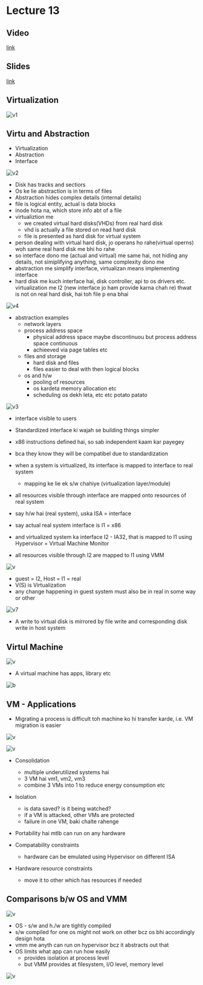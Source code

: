 # Lecture 13

## Video

[link](https://drive.google.com/file/d/1jQqK6YKn2Ap-ATxrG9JMs3eHZpSIY66K/view)

## Slides

[link](https://drive.google.com/file/d/1aXMEGSa4Dlp8CfqRqGvGaBniNAiHbK4S/view?usp=sharing)

## Virtualization

![v1](v1.png)

## Virtu and Abstraction

- Virtualization
- Abstraction
- Interface

![v2](v2.png)

- Disk has tracks and sectiors
- Os ke lie abstraction is in terms of files
- Abstraction hides complex details (internal details)
- file is logical entity, actual is data blocks
- inode hota na, which store info abt of a file
- virtualiztion me
  - we created virtual hard disks(VHDs) from real hard disk
  - vhd is actually a file stored on read hard disk
  - file is presented as hard disk for virtual system
- person dealing with virtual hard disk, jo operans ho rahe(virtual operns) woh same real hard disk me bhi ho rahe
- so interface dono me (actual and virtual) me same hai, not hiding any details, not simiplifying anything, same complexity dono me
- abstraction me simplify interface, virtualizan means implementing interface
- hard disk me kuch interface hai, disk controller, api to os drivers etc. virtualization me I2 (new interface jo ham provide karna chah re) thwat is not on real hard disk, hai toh file p ena bhai

![v4](v4.png)

- abstraction examples
  - network layers
  - process address space
    - physical address space maybe discontinuou  but process address space continuous
    - achieeved via page tables etc
  - files and storage
    - hard disk and files
    - files easier to deal with then logical blocks
  - os and h/w
    - pooling of resources
    - os kardeta memory allocation etc
    - scheduling os dekh leta, etc etc potato patato

![v3](v3.png)

- interface visible to users
- Standardized interface ki wajah se building things simpler
- x86 instructions defined hai, so sab independent kaam kar payegey
- bca they know they will be compatibel due to standardization
- when a system is virtualized, its interface is mapped to interface to real system
  - mapping ke lie ek s/w chahiye (virtualization layer/module)
- all resources visible through interface are mapped onto resources of real system

- say h/w hai (real system), uska ISA = interface
- say actual real system interface is I1 = x86
- and virtualized system ka interface I2 - IA32, that is mapped to I1 using Hypervisor =  Virtual Machine Monitor
- all resources visible through I2 are mapped to I1 using VMM

![v](v6.png)

- guest = I2, Host = I1 = real
- V(S) is Virtualization
- any change happening in guest system must also be in real in some way or other

![v7](v7.png)

- A write to virtual disk is mirrored by file write and corresponding disk write in host system

## Virtul Machine

![v](v8.png)

- A virtual machine has apps, library etc

![b](v10.png)

## VM - Applications

- Migrating a process is difficult toh machine ko hi transfer karde, i.e. VM migration is easier

![v](c12.png)

![v](v12.png)

- Consolidation
  - multiple underutilized systems hai
  - 3 VM hai vm1, vm2, vm3
  - combine 3 VMs into 1 to reduce energy consumption etc
- Isolation
  - is data saved? is it being watched?
  - if a VM is attacked, other VMs are protected
  - failure in  one VM, baki chalte rahenge

- Portability hai mtlb can run on any hardware
- Compatability constraints
  - hardware can be emulated using Hypervisor on different ISA
- Hardware resource constraints
  - move it to other which has resources if needed

## Comparisons b/w OS and VMM

![v](v9.png)

- OS - s/w and h./w are tightly compiled
- s/w compiled for one os might not work on other bcz os bhi accordingly design hota
- vmm me anyth can run on hypervisor bcz it abstracts out that
- OS limits what app can run how easily
  - provides isolation at process level
  - but VMM provides at filesystem, I/O level, memory level

![v](v13.png)
